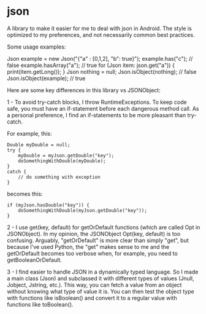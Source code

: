 # json

A library to make it easier for me to deal with json in Android. The style is optimized to my preferences, and not necessarily common best practices.

Some usage examples:

Json example = new Json("{\"a\" : [0,1,2], \"b\": true}");
example.has("c"); // false
example.hasArray("a"); // true
for (Json item: json.get("a")) {
    print(item.getLong());
}
Json nothing = null;
Json.isObject(nothing); // false
Json.isObject(example); // true


Here are some key differences in this library vs JSONObject:

1 -  To avoid try-catch blocks, I throw RuntimeExceptions.  To keep code safe, you must have an if-statement before each dangerous method call.  As a personal preference, I find an if-statements to be more pleasant than try-catch.

For example, this:

```
Double myDouble = null;
try {
    myDouble = myJson.getDouble("key");
    doSomethingWithDouble(myDouble);
}
catch {
    // do something with exception
}
```

becomes this:

```
if (myJson.hasDouble("key")) {
    doSomethingWithDouble(myJson.getDouble("key"));
}
```

2 - I use get(key, default) for getOrDefault functions (which are called Opt in JSONObject).  In my opinion, the JSONObject Opt(key, default) is too confusing.  Arguably, "getOrDefault" is more clear than simply "get", but because I've used Python, the "get" makes sense to me and the getOrDefault becomes too verbose when, for example, you need to getBooleanOrDefault.

3 -  I find easier to handle JSON in a dynamically typed language.  So I made a main class (Json) and subclassed it with different types of values (Jnull, Jobject, Jstring, etc.).  This way, you can fetch a value from an object without knowing what type of value it is.  You can then test the object type with functions like isBoolean() and convert it to a regular value with functions like toBoolean().

